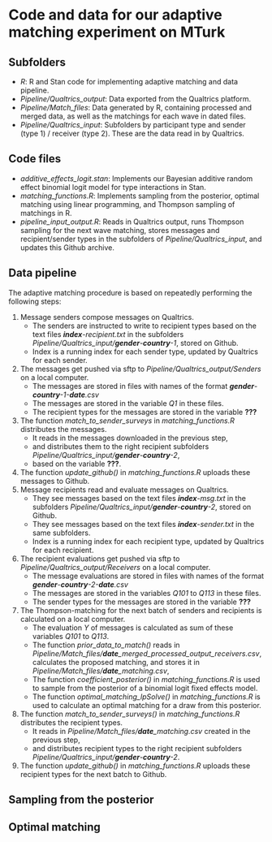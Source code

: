 # Code and data for our adaptive matching experiment on MTurk

## Subfolders

- *R*: R and Stan code for implementing adaptive matching and data pipeline.
- *Pipeline/Qualtrics_output*: Data exported from the Qualtrics platform.
- *Pipeline/Match_files*: Data generated by R, containing processed and merged data, as well as the matchings for each wave in dated files.
- *Pipeline/Qualtrics_input*: Subfolders by participant type and sender (type 1) / receiver (type 2). These are the data read in by Qualtrics.

## Code files
- *additive_effects_logit.stan*: Implements our Bayesian additive random effect binomial logit model for type interactions in Stan.
- *matching_functions.R*: Implements sampling from the posterior, optimal matching using linear programming, and Thompson sampling of matchings in R.
- *pipeline_input_output.R*: Reads in Qualtrics output, runs Thompson sampling for the next wave matching, stores messages and recipient/sender types in the subfolders of *Pipeline/Qualtrics_input*, and updates this Github archive.

## Data pipeline

The adaptive matching procedure is based on repeatedly performing the following steps:

1. Message senders compose messages on Qualtrics.
   - The senders are instructed to write to recipient types based on the text files ***index**-recipient.txt* in the subfolders *Pipeline/Qualtrics_input/**gender**-**country**-1*, stored on Github.
   - Index is a running index for each sender type, updated by Qualtrics for each sender.
1. The messages get pushed via sftp to *Pipeline/Qualtrics_output/Senders* on a local computer. 
   - The messages are stored in files with names of the format ***gender**-**country**-1-**date**.csv*
   - The messages are stored in the variable *Q1* in these files.
   - The recipient types for the messages are stored in the variable **???**
1. The function *match_to_sender_surveys* in *matching_functions.R* distributes the messages.
   - It reads in the messages downloaded in the previous step,
   - and distributes them to the right recipient subfolders *Pipeline/Qualtrics_input/**gender**-**country**-2*,
   - based on the variable **???**.
1. The function *update_github()* in *matching_functions.R* uploads these messages to Github.
1. Message recipients read and evaluate messages on Qualtrics.
   - They see messages based on the text files ***index**-msg.txt* in the subfolders *Pipeline/Qualtrics_input/**gender**-**country**-2*, stored on Github.
   - They see messages based on the text files ***index**-sender.txt* in the same subfolders.
   - Index is a running index for each recipient type, updated by Qualtrics for each recipient.
1. The recipient evaluations get pushed via sftp to *Pipeline/Qualtrics_output/Receivers* on a local computer. 
   - The message evaluations are stored in files with names of the format ***gender**-**country**-2-**date**.csv*
   - The messages are stored in the variables *Q101* to *Q113* in these files.
   - The sender types for the messages are stored in the variable **???**  
1. The Thompson-matching for the next batch of senders and recipients is calculated on a local computer.
   - The evaluation *Y* of messages is calculated as sum of these variables *Q101* to *Q113*.
   - The function *prior_data_to_match()* reads in *Pipeline/Match_files/**date**_merged_processed_output_receivers.csv*, calculates the proposed matching, and stores it in *Pipeline/Match_files/**date**_matching.csv*,
   - The function *coefficient_posterior()* in *matching_functions.R* is used to sample from the posterior of a binomial logit fixed effects model.
   - The function *optimal_matching_lpSolve()* in *matching_functions.R* is used to calculate an optimal matching for a draw from this posterior.
1. The function *match_to_sender_surveys()* in *matching_functions.R*  distributes the recipient types.
   - It reads in *Pipeline/Match_files/**date**_matching.csv* created in the previous step,
   - and distributes recipient types to the right recipient subfolders *Pipeline/Qualtrics_input/**gender**-**country**-2*.
1. The function *update_github()* in *matching_functions.R* uploads these recipient types for the next batch to Github.


## Sampling from the posterior 



## Optimal matching